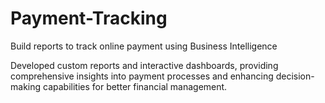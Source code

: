 # Payment-Tracking
Build reports to track online payment using Business Intelligence

Developed custom reports and interactive dashboards, providing comprehensive insights into payment processes and enhancing decision-making capabilities for better financial management.
